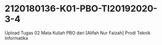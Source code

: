 # 2120180136-K01-PBO-TI20192020-3-4
Upload Tugas 02 Mata Kuliah PBO dari [Alifah Nur Faizah] Prodi Teknik Informatika
